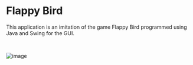 # Flappy Bird

This application is an imitation of the game Flappy Bird programmed using Java and Swing for the GUI.

<br/>

![image](https://user-images.githubusercontent.com/66841718/116959191-db425380-ac6a-11eb-9e73-b523dfded26d.png)
